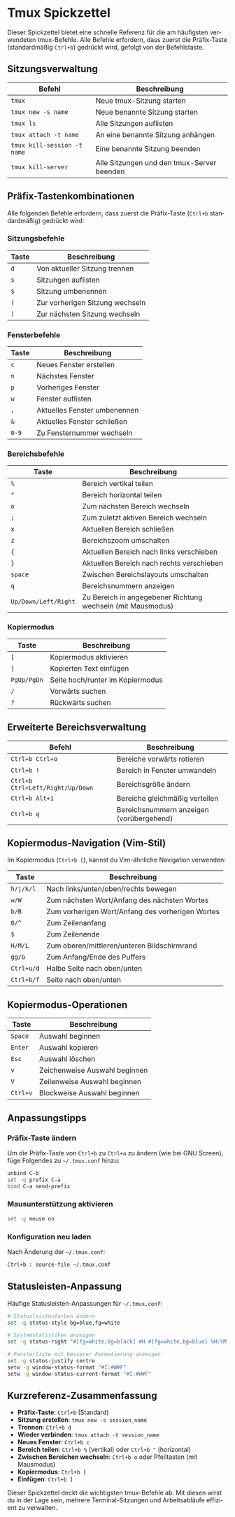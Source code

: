 # Tmux Spickzettel

<Validator lang="de" :platform-list="['Ubuntu 22.04','Debian 11.6','CentOS 7.9','MacOS 13.2']" date="2023-05-01" />

Dieser Spickzettel bietet eine schnelle Referenz für die am häufigsten verwendeten tmux-Befehle. Alle Befehle erfordern, dass zuerst die Präfix-Taste (standardmäßig `Ctrl+b`) gedrückt wird, gefolgt von der Befehlstaste.

## Sitzungsverwaltung

| Befehl | Beschreibung |
|---------|-------------|
| `tmux` | Neue tmux-Sitzung starten |
| `tmux new -s name` | Neue benannte Sitzung starten |
| `tmux ls` | Alle Sitzungen auflisten |
| `tmux attach -t name` | An eine benannte Sitzung anhängen |
| `tmux kill-session -t name` | Eine benannte Sitzung beenden |
| `tmux kill-server` | Alle Sitzungen und den tmux-Server beenden |

## Präfix-Tastenkombinationen

Alle folgenden Befehle erfordern, dass zuerst die Präfix-Taste (`Ctrl+b` standardmäßig) gedrückt wird:

### Sitzungsbefehle
| Taste | Beschreibung |
|-----|-------------|
| `d` | Von aktueller Sitzung trennen |
| `s` | Sitzungen auflisten |
| `$` | Sitzung umbenennen |
| `(` | Zur vorherigen Sitzung wechseln |
| `)` | Zur nächsten Sitzung wechseln |

### Fensterbefehle
| Taste | Beschreibung |
|-----|-------------|
| `c` | Neues Fenster erstellen |
| `n` | Nächstes Fenster |
| `p` | Vorheriges Fenster |
| `w` | Fenster auflisten |
| `,` | Aktuelles Fenster umbenennen |
| `&` | Aktuelles Fenster schließen |
| `0-9` | Zu Fensternummer wechseln |

### Bereichsbefehle
| Taste | Beschreibung |
|-----|-------------|
| `%` | Bereich vertikal teilen |
| `"` | Bereich horizontal teilen |
| `o` | Zum nächsten Bereich wechseln |
| `;` | Zum zuletzt aktiven Bereich wechseln |
| `x` | Aktuellen Bereich schließen |
| `z` | Bereichszoom umschalten |
| `{` | Aktuellen Bereich nach links verschieben |
| `}` | Aktuellen Bereich nach rechts verschieben |
| `space` | Zwischen Bereichslayouts umschalten |
| `q` | Bereichsnummern anzeigen |
| `Up/Down/Left/Right` | Zu Bereich in angegebener Richtung wechseln (mit Mausmodus) |

### Kopiermodus
| Taste | Beschreibung |
|-----|-------------|
| `[` | Kopiermodus aktivieren |
| `]` | Kopierten Text einfügen |
| `PgUp/PgDn` | Seite hoch/runter im Kopiermodus |
| `/` | Vorwärts suchen |
| `?` | Rückwärts suchen |

## Erweiterte Bereichsverwaltung

| Befehl | Beschreibung |
|---------|-------------|
| `Ctrl+b Ctrl+o` | Bereiche vorwärts rotieren |
| `Ctrl+b !` | Bereich in Fenster umwandeln |
| `Ctrl+b Ctrl+Left/Right/Up/Down` | Bereichsgröße ändern |
| `Ctrl+b Alt+1` | Bereiche gleichmäßig verteilen |
| `Ctrl+b q` | Bereichsnummern anzeigen (vorübergehend) |

## Kopiermodus-Navigation (Vim-Stil)

Im Kopiermodus (`Ctrl+b [`), kannst du Vim-ähnliche Navigation verwenden:

| Taste | Beschreibung |
|-----|-------------|
| `h/j/k/l` | Nach links/unten/oben/rechts bewegen |
| `w/W` | Zum nächsten Wort/Anfang des nächsten Wortes |
| `b/B` | Zum vorherigen Wort/Anfang des vorherigen Wortes |
| `0/^` | Zum Zeilenanfang |
| `$` | Zum Zeilenende |
| `H/M/L` | Zum oberen/mittleren/unteren Bildschirmrand |
| `gg/G` | Zum Anfang/Ende des Puffers |
| `Ctrl+u/d` | Halbe Seite nach oben/unten |
| `Ctrl+b/f` | Seite nach oben/unten |

## Kopiermodus-Operationen

| Taste | Beschreibung |
|-----|-------------|
| `Space` | Auswahl beginnen |
| `Enter` | Auswahl kopieren |
| `Esc` | Auswahl löschen |
| `v` | Zeichenweise Auswahl beginnen |
| `V` | Zeilenweise Auswahl beginnen |
| `Ctrl+v` | Blockweise Auswahl beginnen |

## Anpassungstipps

### Präfix-Taste ändern
Um die Präfix-Taste von `Ctrl+b` zu `Ctrl+a` zu ändern (wie bei GNU Screen), füge Folgendes zu `~/.tmux.conf` hinzu:
```bash
unbind C-b
set -g prefix C-a
bind C-a send-prefix
```

### Mausunterstützung aktivieren
```bash
set -g mouse on
```

### Konfiguration neu laden
Nach Änderung der `~/.tmux.conf`:
```sh
Ctrl+b : source-file ~/.tmux.conf
```

## Statusleisten-Anpassung

Häufige Statusleisten-Anpassungen für `~/.tmux.conf`:

```bash
# Statusleistenfarben ändern
set -g status-style bg=blue,fg=white

# Systemstatistiken anzeigen
set -g status-right "#[fg=white,bg=black] #H #[fg=white,bg=blue] %H:%M %d-%b-%y "

# Fensterliste mit besserer Formatierung anzeigen
set -g status-justify centre
setw -g window-status-format "#I:#W#F"
setw -g window-status-current-format "#I:#W#F"
```

## Kurzreferenz-Zusammenfassung

- **Präfix-Taste**: `Ctrl+b` (Standard)
- **Sitzung erstellen**: `tmux new -s session_name`
- **Trennen**: `Ctrl+b d`
- **Wieder verbinden**: `tmux attach -t session_name`
- **Neues Fenster**: `Ctrl+b c`
- **Bereich teilen**: `Ctrl+b %` (vertikal) oder `Ctrl+b "` (horizontal)
- **Zwischen Bereichen wechseln**: `Ctrl+b o` oder Pfeiltasten (mit Mausmodus)
- **Kopiermodus**: `Ctrl+b [`
- **Einfügen**: `Ctrl+b ]`

Dieser Spickzettel deckt die wichtigsten tmux-Befehle ab. Mit diesen wirst du in der Lage sein, mehrere Terminal-Sitzungen und Arbeitsabläufe effizient zu verwalten.